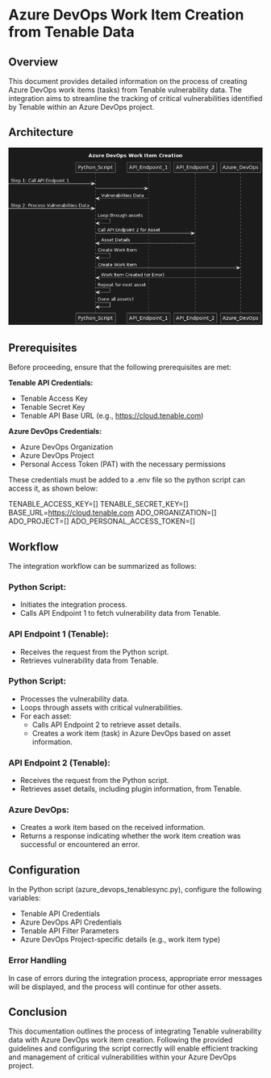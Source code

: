 # Azure DevOps Work Item Creation from Tenable Data

## Overview

This document provides detailed information on the process of creating Azure DevOps work items (tasks) from Tenable vulnerability data. The integration aims to streamline the tracking of critical vulnerabilities identified by Tenable within an Azure DevOps project.

## Architecture

![Architecture](img\architecture.png)

## Prerequisites
Before proceeding, ensure that the following prerequisites are met:

**Tenable API Credentials:**

- Tenable Access Key
- Tenable Secret Key
- Tenable API Base URL (e.g., https://cloud.tenable.com)

**Azure DevOps Credentials:**

- Azure DevOps Organization
- Azure DevOps Project
- Personal Access Token (PAT) with the necessary permissions

These credentials must be added to a .env file so the python script can access it, as shown below:

TENABLE_ACCESS_KEY=[]
TENABLE_SECRET_KEY=[]
BASE_URL=https://cloud.tenable.com
ADO_ORGANIZATION=[]
ADO_PROJECT=[]
ADO_PERSONAL_ACCESS_TOKEN=[]

## Workflow

The integration workflow can be summarized as follows:

### Python Script:

- Initiates the integration process.
- Calls API Endpoint 1 to fetch vulnerability data from Tenable.

### API Endpoint 1 (Tenable):

- Receives the request from the Python script.
- Retrieves vulnerability data from Tenable.

### Python Script:

- Processes the vulnerability data.
- Loops through assets with critical vulnerabilities.
- For each asset:
    - Calls API Endpoint 2 to retrieve asset details.
    - Creates a work item (task) in Azure DevOps based on asset information.

### API Endpoint 2 (Tenable):

- Receives the request from the Python script.
- Retrieves asset details, including plugin information, from Tenable.

### Azure DevOps:

- Creates a work item based on the received information.
- Returns a response indicating whether the work item creation was successful or encountered an error.


## Configuration

In the Python script (azure_devops_tenablesync.py), configure the following variables:

- Tenable API Credentials
- Azure DevOps API Credentials
- Tenable API Filter Parameters
- Azure DevOps Project-specific details (e.g., work item type)

### Error Handling

In case of errors during the integration process, appropriate error messages will be displayed, and the process will continue for other assets.

## Conclusion

This documentation outlines the process of integrating Tenable vulnerability data with Azure DevOps work item creation. Following the provided guidelines and configuring the script correctly will enable efficient tracking and management of critical vulnerabilities within your Azure DevOps project.